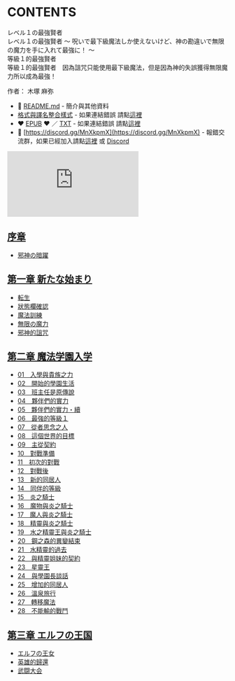 # CONTENTS

レベル１の最強賢者  
レベル１の最強賢者 ～ 呪いで最下級魔法しか使えないけど、神の勘違いで無限の魔力を手に入れて最強に！ ～  
等級１的最強賢者  
等級１的最強賢者　因為詛咒只能使用最下級魔法，但是因為神的失誤獲得無限魔力所以成為最強！  

作者： 木塚 麻弥  



- :closed_book: [README.md](README.md) - 簡介與其他資料
- [格式與譯名整合樣式](https://github.com/bluelovers/node-novel/blob/master/lib/locales/%E3%83%AC%E3%83%99%E3%83%AB%EF%BC%91%E3%81%AE%E6%9C%80%E5%BC%B7%E8%B3%A2%E8%80%85.ts) - 如果連結錯誤 請點[這裡](https://github.com/bluelovers/node-novel/blob/master/lib/locales/)
-  :heart: [EPUB](https://gitlab.com/demonovel/epub-txt/blob/master/syosetu/%E7%AD%89%E7%B4%9A%EF%BC%91%E7%9A%84%E6%9C%80%E5%BC%B7%E8%B3%A2%E8%80%85.epub) :heart:  ／ [TXT](https://gitlab.com/demonovel/epub-txt/blob/master/syosetu/out/%E7%AD%89%E7%B4%9A%EF%BC%91%E7%9A%84%E6%9C%80%E5%BC%B7%E8%B3%A2%E8%80%85.out.txt) - 如果連結錯誤 請點[這裡](https://gitlab.com/demonovel/epub-txt/blob/master/syosetu/)
- :mega: [https://discord.gg/MnXkpmX](https://discord.gg/MnXkpmX) - 報錯交流群，如果已經加入請點[這裡](https://discordapp.com/channels/467794087769014273/467794088285175809) 或 [Discord](https://discordapp.com/channels/@me)


![導航目錄](https://chart.apis.google.com/chart?cht=qr&chs=150x150&chl=https://gitlab.com/novel-group/txt-source/blob/master/syosetu/レベル１の最強賢者/導航目錄.md "導航目錄")




## [序章](00000_%E5%BA%8F%E7%AB%A0)

- [邪神の暗躍](00000_%E5%BA%8F%E7%AB%A0/00010_%E9%82%AA%E7%A5%9E%E3%81%AE%E6%9A%97%E8%BA%8D.txt)


## [第一章 新たな始まり](00010_%E7%AC%AC%E4%B8%80%E7%AB%A0%20%E6%96%B0%E3%81%9F%E3%81%AA%E5%A7%8B%E3%81%BE%E3%82%8A)

- [転生](00010_%E7%AC%AC%E4%B8%80%E7%AB%A0%20%E6%96%B0%E3%81%9F%E3%81%AA%E5%A7%8B%E3%81%BE%E3%82%8A/00010_%E8%BB%A2%E7%94%9F.txt)
- [狀態欄確認](00010_%E7%AC%AC%E4%B8%80%E7%AB%A0%20%E6%96%B0%E3%81%9F%E3%81%AA%E5%A7%8B%E3%81%BE%E3%82%8A/00020_%E7%8B%80%E6%85%8B%E6%AC%84%E7%A2%BA%E8%AA%8D.txt)
- [魔法訓練](00010_%E7%AC%AC%E4%B8%80%E7%AB%A0%20%E6%96%B0%E3%81%9F%E3%81%AA%E5%A7%8B%E3%81%BE%E3%82%8A/00030_%E9%AD%94%E6%B3%95%E8%A8%93%E7%B7%B4.txt)
- [無限の魔力](00010_%E7%AC%AC%E4%B8%80%E7%AB%A0%20%E6%96%B0%E3%81%9F%E3%81%AA%E5%A7%8B%E3%81%BE%E3%82%8A/00040_%E7%84%A1%E9%99%90%E3%81%AE%E9%AD%94%E5%8A%9B.txt)
- [邪神的詛咒](00010_%E7%AC%AC%E4%B8%80%E7%AB%A0%20%E6%96%B0%E3%81%9F%E3%81%AA%E5%A7%8B%E3%81%BE%E3%82%8A/00050_%E9%82%AA%E7%A5%9E%E7%9A%84%E8%A9%9B%E5%92%92.txt)


## [第二章 魔法学園入学](00020_%E7%AC%AC%E4%BA%8C%E7%AB%A0%20%E9%AD%94%E6%B3%95%E5%AD%A6%E5%9C%92%E5%85%A5%E5%AD%A6)

- [01　入學與貴族之力](00020_%E7%AC%AC%E4%BA%8C%E7%AB%A0%20%E9%AD%94%E6%B3%95%E5%AD%A6%E5%9C%92%E5%85%A5%E5%AD%A6/01%E3%80%80%E5%85%A5%E5%AD%B8%E8%88%87%E8%B2%B4%E6%97%8F%E4%B9%8B%E5%8A%9B.txt)
- [02　開始的學園生活](00020_%E7%AC%AC%E4%BA%8C%E7%AB%A0%20%E9%AD%94%E6%B3%95%E5%AD%A6%E5%9C%92%E5%85%A5%E5%AD%A6/02%E3%80%80%E9%96%8B%E5%A7%8B%E7%9A%84%E5%AD%B8%E5%9C%92%E7%94%9F%E6%B4%BB.txt)
- [03　班主任是原傳說](00020_%E7%AC%AC%E4%BA%8C%E7%AB%A0%20%E9%AD%94%E6%B3%95%E5%AD%A6%E5%9C%92%E5%85%A5%E5%AD%A6/03%E3%80%80%E7%8F%AD%E4%B8%BB%E4%BB%BB%E6%98%AF%E5%8E%9F%E5%82%B3%E8%AA%AA.txt)
- [04　夥伴們的實力](00020_%E7%AC%AC%E4%BA%8C%E7%AB%A0%20%E9%AD%94%E6%B3%95%E5%AD%A6%E5%9C%92%E5%85%A5%E5%AD%A6/04%E3%80%80%E5%A4%A5%E4%BC%B4%E5%80%91%E7%9A%84%E5%AF%A6%E5%8A%9B.txt)
- [05　夥伴們的實力・續](00020_%E7%AC%AC%E4%BA%8C%E7%AB%A0%20%E9%AD%94%E6%B3%95%E5%AD%A6%E5%9C%92%E5%85%A5%E5%AD%A6/05%E3%80%80%E5%A4%A5%E4%BC%B4%E5%80%91%E7%9A%84%E5%AF%A6%E5%8A%9B%E3%83%BB%E7%BA%8C.txt)
- [06　最強的等級１](00020_%E7%AC%AC%E4%BA%8C%E7%AB%A0%20%E9%AD%94%E6%B3%95%E5%AD%A6%E5%9C%92%E5%85%A5%E5%AD%A6/06%E3%80%80%E6%9C%80%E5%BC%B7%E7%9A%84%E7%AD%89%E7%B4%9A%EF%BC%91.txt)
- [07　從者思念之人](00020_%E7%AC%AC%E4%BA%8C%E7%AB%A0%20%E9%AD%94%E6%B3%95%E5%AD%A6%E5%9C%92%E5%85%A5%E5%AD%A6/07%E3%80%80%E5%BE%9E%E8%80%85%E6%80%9D%E5%BF%B5%E4%B9%8B%E4%BA%BA.txt)
- [08　這個世界的目標](00020_%E7%AC%AC%E4%BA%8C%E7%AB%A0%20%E9%AD%94%E6%B3%95%E5%AD%A6%E5%9C%92%E5%85%A5%E5%AD%A6/08%E3%80%80%E9%80%99%E5%80%8B%E4%B8%96%E7%95%8C%E7%9A%84%E7%9B%AE%E6%A8%99.txt)
- [09　主從契約](00020_%E7%AC%AC%E4%BA%8C%E7%AB%A0%20%E9%AD%94%E6%B3%95%E5%AD%A6%E5%9C%92%E5%85%A5%E5%AD%A6/09%E3%80%80%E4%B8%BB%E5%BE%9E%E5%A5%91%E7%B4%84.txt)
- [10　對戰準備](00020_%E7%AC%AC%E4%BA%8C%E7%AB%A0%20%E9%AD%94%E6%B3%95%E5%AD%A6%E5%9C%92%E5%85%A5%E5%AD%A6/10%E3%80%80%E5%B0%8D%E6%88%B0%E6%BA%96%E5%82%99.txt)
- [11　初次的對戰](00020_%E7%AC%AC%E4%BA%8C%E7%AB%A0%20%E9%AD%94%E6%B3%95%E5%AD%A6%E5%9C%92%E5%85%A5%E5%AD%A6/11%E3%80%80%E5%88%9D%E6%AC%A1%E7%9A%84%E5%B0%8D%E6%88%B0.txt)
- [12　對戰後](00020_%E7%AC%AC%E4%BA%8C%E7%AB%A0%20%E9%AD%94%E6%B3%95%E5%AD%A6%E5%9C%92%E5%85%A5%E5%AD%A6/12%E3%80%80%E5%B0%8D%E6%88%B0%E5%BE%8C.txt)
- [13　新的同居人](00020_%E7%AC%AC%E4%BA%8C%E7%AB%A0%20%E9%AD%94%E6%B3%95%E5%AD%A6%E5%9C%92%E5%85%A5%E5%AD%A6/13%E3%80%80%E6%96%B0%E7%9A%84%E5%90%8C%E5%B1%85%E4%BA%BA.txt)
- [14　同伴的等級](00020_%E7%AC%AC%E4%BA%8C%E7%AB%A0%20%E9%AD%94%E6%B3%95%E5%AD%A6%E5%9C%92%E5%85%A5%E5%AD%A6/14%E3%80%80%E5%90%8C%E4%BC%B4%E7%9A%84%E7%AD%89%E7%B4%9A.txt)
- [15　炎之騎士](00020_%E7%AC%AC%E4%BA%8C%E7%AB%A0%20%E9%AD%94%E6%B3%95%E5%AD%A6%E5%9C%92%E5%85%A5%E5%AD%A6/15%E3%80%80%E7%82%8E%E4%B9%8B%E9%A8%8E%E5%A3%AB.txt)
- [16　魔物與炎之騎士](00020_%E7%AC%AC%E4%BA%8C%E7%AB%A0%20%E9%AD%94%E6%B3%95%E5%AD%A6%E5%9C%92%E5%85%A5%E5%AD%A6/16%E3%80%80%E9%AD%94%E7%89%A9%E8%88%87%E7%82%8E%E4%B9%8B%E9%A8%8E%E5%A3%AB.txt)
- [17　魔人與炎之騎士](00020_%E7%AC%AC%E4%BA%8C%E7%AB%A0%20%E9%AD%94%E6%B3%95%E5%AD%A6%E5%9C%92%E5%85%A5%E5%AD%A6/17%E3%80%80%E9%AD%94%E4%BA%BA%E8%88%87%E7%82%8E%E4%B9%8B%E9%A8%8E%E5%A3%AB.txt)
- [18　精靈與炎之騎士](00020_%E7%AC%AC%E4%BA%8C%E7%AB%A0%20%E9%AD%94%E6%B3%95%E5%AD%A6%E5%9C%92%E5%85%A5%E5%AD%A6/18%E3%80%80%E7%B2%BE%E9%9D%88%E8%88%87%E7%82%8E%E4%B9%8B%E9%A8%8E%E5%A3%AB.txt)
- [19　水之精靈王與炎之騎士](00020_%E7%AC%AC%E4%BA%8C%E7%AB%A0%20%E9%AD%94%E6%B3%95%E5%AD%A6%E5%9C%92%E5%85%A5%E5%AD%A6/19%E3%80%80%E6%B0%B4%E4%B9%8B%E7%B2%BE%E9%9D%88%E7%8E%8B%E8%88%87%E7%82%8E%E4%B9%8B%E9%A8%8E%E5%A3%AB.txt)
- [20　鋼之森的異變結束](00020_%E7%AC%AC%E4%BA%8C%E7%AB%A0%20%E9%AD%94%E6%B3%95%E5%AD%A6%E5%9C%92%E5%85%A5%E5%AD%A6/20%E3%80%80%E9%8B%BC%E4%B9%8B%E6%A3%AE%E7%9A%84%E7%95%B0%E8%AE%8A%E7%B5%90%E6%9D%9F.txt)
- [21　水精靈的過去](00020_%E7%AC%AC%E4%BA%8C%E7%AB%A0%20%E9%AD%94%E6%B3%95%E5%AD%A6%E5%9C%92%E5%85%A5%E5%AD%A6/21%E3%80%80%E6%B0%B4%E7%B2%BE%E9%9D%88%E7%9A%84%E9%81%8E%E5%8E%BB.txt)
- [22　與精靈姐妹的契約](00020_%E7%AC%AC%E4%BA%8C%E7%AB%A0%20%E9%AD%94%E6%B3%95%E5%AD%A6%E5%9C%92%E5%85%A5%E5%AD%A6/22%E3%80%80%E8%88%87%E7%B2%BE%E9%9D%88%E5%A7%90%E5%A6%B9%E7%9A%84%E5%A5%91%E7%B4%84.txt)
- [23　星靈王](00020_%E7%AC%AC%E4%BA%8C%E7%AB%A0%20%E9%AD%94%E6%B3%95%E5%AD%A6%E5%9C%92%E5%85%A5%E5%AD%A6/23%E3%80%80%E6%98%9F%E9%9D%88%E7%8E%8B.txt)
- [24　與學園長談話](00020_%E7%AC%AC%E4%BA%8C%E7%AB%A0%20%E9%AD%94%E6%B3%95%E5%AD%A6%E5%9C%92%E5%85%A5%E5%AD%A6/24%E3%80%80%E8%88%87%E5%AD%B8%E5%9C%92%E9%95%B7%E8%AB%87%E8%A9%B1.txt)
- [25　增加的同居人](00020_%E7%AC%AC%E4%BA%8C%E7%AB%A0%20%E9%AD%94%E6%B3%95%E5%AD%A6%E5%9C%92%E5%85%A5%E5%AD%A6/25%E3%80%80%E5%A2%9E%E5%8A%A0%E7%9A%84%E5%90%8C%E5%B1%85%E4%BA%BA.txt)
- [26　溫泉旅行](00020_%E7%AC%AC%E4%BA%8C%E7%AB%A0%20%E9%AD%94%E6%B3%95%E5%AD%A6%E5%9C%92%E5%85%A5%E5%AD%A6/26%E3%80%80%E6%BA%AB%E6%B3%89%E6%97%85%E8%A1%8C.txt)
- [27　轉移魔法](00020_%E7%AC%AC%E4%BA%8C%E7%AB%A0%20%E9%AD%94%E6%B3%95%E5%AD%A6%E5%9C%92%E5%85%A5%E5%AD%A6/27%E3%80%80%E8%BD%89%E7%A7%BB%E9%AD%94%E6%B3%95.txt)
- [28　不能輸的戰鬥](00020_%E7%AC%AC%E4%BA%8C%E7%AB%A0%20%E9%AD%94%E6%B3%95%E5%AD%A6%E5%9C%92%E5%85%A5%E5%AD%A6/28%E3%80%80%E4%B8%8D%E8%83%BD%E8%BC%B8%E7%9A%84%E6%88%B0%E9%AC%A5.txt)


## [第三章 エルフの王国](00030_%E7%AC%AC%E4%B8%89%E7%AB%A0%20%E3%82%A8%E3%83%AB%E3%83%95%E3%81%AE%E7%8E%8B%E5%9B%BD)

- [エルフの王女](00030_%E7%AC%AC%E4%B8%89%E7%AB%A0%20%E3%82%A8%E3%83%AB%E3%83%95%E3%81%AE%E7%8E%8B%E5%9B%BD/00010_%E3%82%A8%E3%83%AB%E3%83%95%E3%81%AE%E7%8E%8B%E5%A5%B3.txt)
- [英雄的歸還](00030_%E7%AC%AC%E4%B8%89%E7%AB%A0%20%E3%82%A8%E3%83%AB%E3%83%95%E3%81%AE%E7%8E%8B%E5%9B%BD/00020_%E8%8B%B1%E9%9B%84%E7%9A%84%E6%AD%B8%E9%82%84.txt)
- [武闘大会](00030_%E7%AC%AC%E4%B8%89%E7%AB%A0%20%E3%82%A8%E3%83%AB%E3%83%95%E3%81%AE%E7%8E%8B%E5%9B%BD/00030_%E6%AD%A6%E9%97%98%E5%A4%A7%E4%BC%9A.txt)

